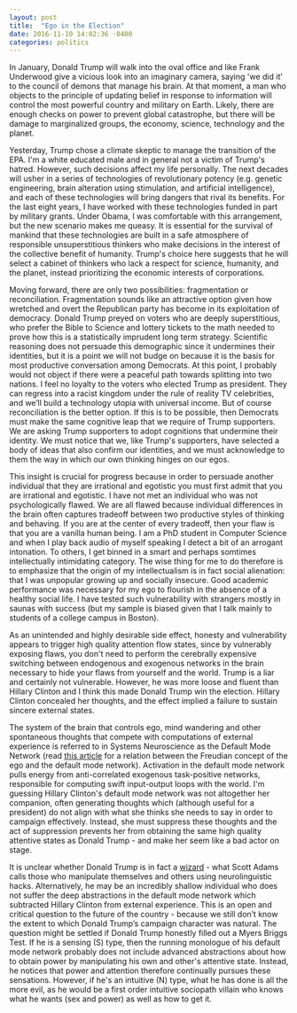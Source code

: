 ```yaml
---
layout: post
title:  "Ego in the Election"
date: 2016-11-10 14:02:36 -0400
categories: politics
---
```


In January, Donald Trump will walk into the oval office and like Frank Underwood give a vicious look into an imaginary camera, saying 'we did it' to the council of demons that manage his brain. At that moment, a man who objects to the principle of updating belief in response to information will control the most powerful country and military on Earth. Likely, there are enough checks on power to prevent global catastrophe, but there will be damage to marginalized groups, the economy, science, technology and the planet.

Yesterday, Trump chose a climate skeptic to manage the transition of the EPA. I'm a white educated male and in general not a victim of Trump's hatred. However, such decisions affect my life personally. The next decades will usher in a series of technologies of revolutionary potency (e.g. genetic engineering, brain alteration using stimulation, and artificial intelligence), and each of these technologies will bring dangers that rival its benefits. For the last eight years, I have worked with these technologies funded in part by military grants. Under Obama, I was comfortable with this arrangement, but the new scenario makes me queasy. It is essential for the survival of mankind that these technologies are built in a safe atmosphere of responsible unsuperstitious thinkers who make decisions in the interest of the collective benefit of humanity. Trump's choice here suggests that he will select a cabinet of thinkers who lack a respect for science, humanity, and the planet, instead prioritizing the economic interests of corporations.

Moving forward, there are only two possibilities: fragmentation or reconciliation. Fragmentation sounds like an attractive option given how wretched and overt the Republican party has become in its exploitation of democracy. Donald Trump preyed on voters who are deeply superstitious, who prefer the Bible to Science and lottery tickets to the math needed to prove how this is a statistically imprudent long term strategy. Scientific reasoning does not persuade this demographic since it undermines their identities, but it is a point we will not budge on because it is the basis for most productive conversation among Democrats. At this point, I probably would not object if there were a peaceful path towards splitting into two nations. I feel no loyalty to the voters who elected Trump as president. They can regress into a racist kingdom under the rule of reality TV celebrities, and we’ll build a technology utopia with universal income. But of course reconciliation is the better option. If this is to be possible, then Democrats must make the same cognitive leap that we require of Trump supporters. We are asking Trump supporters to adopt cognitions that undermine their identity. We must notice that we, like Trump's supporters, have selected a body of ideas that also confirm our identities, and we must acknowledge to them the way in which our own thinking hinges on our egos. 

This insight is crucial for progress because in order to persuade another individual that they are irrational and egotistic you must first admit that you are irrational and egotistic. I have not met an individual who was not psychologically flawed. We are all flawed because individual differences in the brain often captures tradeoff between two productive styles of thinking and behaving. If you are at the center of every tradeoff, then your flaw is that you are a vanilla human being. I am a PhD student in Computer Science and when I play back audio of myself speaking I detect a bit of an arrogant intonation. To others, I get binned in a smart and perhaps somtimes intellectually intimidating category. The wise thing for me to do therefore is to emphasize that the origin of my intellectualism is in fact social alienation: that I was unpopular growing up and socially insecure. Good academic performance was necessary for my ego to flourish in the absence of a healthy social life. I have tested such vulnerability with strangers mostly in saunas with success (but my sample is biased given that I talk mainly to students of a college campus in Boston).

As an unintended and highly desirable side effect, honesty and vulnerability appears to trigger high quality attention flow states, since by vulnerably exposing flaws, you don't need to perform the cerebrally expensive switching between endogenous and exogenous networks in the brain necessary to hide your flaws from yourself and the world. Trump is a liar and certainly not vulnerable. However, he was more loose and fluent than Hillary Clinton and I think this made Donald Trump win the election. Hillary Clinton concealed her thoughts, and the effect implied a failure to sustain sincere external states.

The system of the brain that controls ego, mind wandering and other spontaneous thoughts that compete with computations of external experience is referred to in Systems Neuroscience as the Default Mode Network (read [this article][carhart] for a relation between the Freudian concept of the ego and the default mode network). Activation in the default mode network pulls energy from anti-correlated exogenous task-positive networks, responsible for computing swift input-output loops with the world. I'm guessing Hillary Clinton's default mode network was not altogether her companion, often generating thoughts which (although useful for a president) do not align with what she thinks she needs to say in order to campaign effectively. Instead, she must suppress these thoughts and the act of suppression prevents her from obtaining the same high quality attentive states as Donald Trump - and make her seem like a bad actor on stage. 

It is unclear whether Donald Trump is in fact a [wizard][wizard] - what Scott Adams calls those who manipulate themselves and others using neurolinguistic hacks. Alternatively, he may be an incredibly shallow individual who does not suffer the deep abstractions in the default mode network which subtracted Hillary Clinton from external experience. This is an open and critical question to the future of the country - because we still don’t know the extent to which Donald Trump’s campaign character was natural. The question might be settled if Donald Trump honestly filled out a Myers Briggs Test. If he is a sensing (S) type, then the running monologue of his default mode network probably does not include advanced abstractions about how to obtain power by manipulating his own and other's attentive state. Instead, he notices that power and attention therefore continually pursues these sensations. However, if he's an intuitive (N) type, what he has done is all the more evil, as he would be a first order intuitive sociopath villain who knows what he wants (sex and power) as well as how to get it.


[wizard]:[http://blog.dilbert.com/post/126916006856/wizard-wars]
[carhart]:[http://brain.oxfordjournals.org/content/early/2010/02/28/brain.awq010.short]



